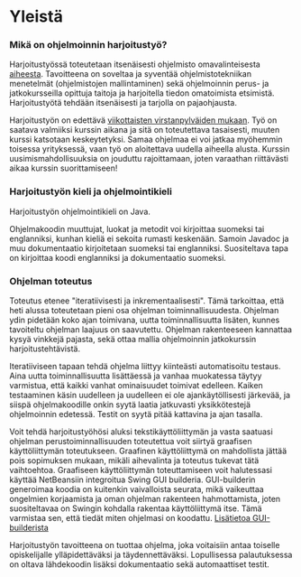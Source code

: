 ﻿# Yleistä

### Mikä on ohjelmoinnin harjoitustyö?

Harjoitustyössä toteutetaan itsenäisesti ohjelmisto omavalinteisesta [aiheesta](Esimerkkeja-aiheista.md). Tavoitteena on soveltaa ja syventää ohjelmistotekniikan menetelmät (ohjelmistojen mallintaminen) sekä ohjelmoinnin perus- ja jatkokursseilla opittuja taitoja ja harjoitella tiedon omatoimista etsimistä. Harjoitustyötä tehdään itsenäisesti ja tarjolla on pajaohjausta. 

Harjoitustyön on edettävä [viikottaisten virstanpylväiden mukaan](Tehtavat-ja-palautus.md). Työ on saatava valmiiksi kurssin aikana ja sitä on toteutettava tasaisesti, muuten kurssi katsotaan keskeytetyksi. Samaa ohjelmaa ei voi jatkaa myöhemmin toisessa yrityksessä, vaan työ on aloitettava uudella aiheella alusta. Kurssin uusimismahdollisuuksia on jouduttu rajoittamaan, joten varaathan riittävästi aikaa kurssin suorittamiseen! 

### Harjoitustyön kieli ja ohjelmointikieli

Harjoitustyön ohjelmointikieli on Java.

Ohjelmakoodin muuttujat, luokat ja metodit voi kirjoittaa suomeksi tai englanniksi, kunhan kieliä ei sekoita rumasti keskenään. Samoin Javadoc ja muu dokumentaatio kirjoitetaan suomeksi tai englanniksi. Suositeltava tapa on kirjoittaa koodi englanniksi ja dokumentaatio suomeksi.

### Ohjelman toteutus

Toteutus etenee "iteratiivisesti ja inkrementaalisesti". Tämä tarkoittaa, että heti alussa toteutetaan pieni osa ohjelman toiminnallisuudesta. Ohjelman ydin pidetään koko ajan toimivana, uutta toiminnallisuutta lisäten, kunnes tavoiteltu ohjelman laajuus on saavutettu. Ohjelman rakenteeseen kannattaa kysyä vinkkejä pajasta, sekä ottaa mallia ohjelmoinnin jatkokurssin harjoitustehtävistä. 

Iteratiiviseen tapaan tehdä ohjelma liittyy kiinteästi automatisoitu testaus. Aina uutta toiminnallisuutta lisättäessä ja vanhaa muokatessa täytyy varmistua, että kaikki vanhat ominaisuudet toimivat edelleen. Kaiken testaaminen käsin uudelleen ja uudelleen ei ole ajankäytöllisesti järkevää, ja siispä ohjelmakoodille onkin syytä laatia jatkuvasti yksikkötestejä ohjelmoinnin edetessä. Testit on syytä pitää kattavina ja ajan tasalla.

Voit tehdä harjoitustyöhösi aluksi tekstikäyttöliittymän ja vasta saatuasi ohjelman perustoiminnallisuuden toteutettua voit siirtyä graafisen käyttöliittymän toteutukseen. Graafinen käyttöliittymä on mahdollista jättää pois sopimuksen mukaan, mikäli aihevalinta ja toteutus tukevat tätä vaihtoehtoa. Graafiseen käyttöliittymän toteuttamiseen voit halutessasi käyttää NetBeansiin integroitua Swing GUI builderia. GUI-builderin generoimaa koodia on kuitenkin vaivalloista seurata, mikä vaikeuttaa ongelmien korjaamista ja oman ohjelman rakenteen hahmottamista, joten suositeltavaa on Swingin kohdalla rakentaa käyttöliittymä itse. Tämä varmistaa sen, että tiedät miten ohjelmasi on koodattu. [Lisätietoa GUI-builderista](http://netbeans.org/kb/docs/java/gui-functionality.html)

Harjoitustyön tavoitteena on tuottaa ohjelma, joka voitaisiin antaa toiselle opiskelijalle ylläpidettäväksi ja täydennettäväksi. Lopullisessa palautuksessa on oltava lähdekoodin lisäksi dokumentaatio sekä automaattiset testit.

